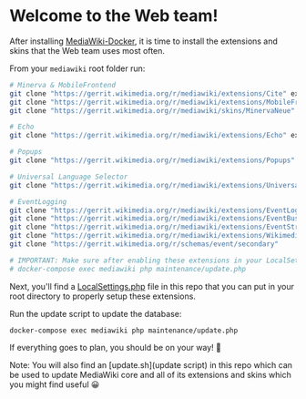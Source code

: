# Welcome to the Web team!

After installing
[MediaWiki-Docker](https://www.mediawiki.org/wiki/MediaWiki-Docker), it is time
to install the extensions and skins that the Web team uses most often.

From your `mediawiki` root folder run:

```sh
# Minerva & MobileFrontend
git clone "https://gerrit.wikimedia.org/r/mediawiki/extensions/Cite" extensions/Cite
git clone "https://gerrit.wikimedia.org/r/mediawiki/extensions/MobileFrontend" extensions/MobileFrontend
git clone "https://gerrit.wikimedia.org/r/mediawiki/skins/MinervaNeue" skins/MinervaNeue

# Echo
git clone "https://gerrit.wikimedia.org/r/mediawiki/extensions/Echo" extensions/Echo

# Popups
git clone "https://gerrit.wikimedia.org/r/mediawiki/extensions/Popups" extensions/Popups

# Universal Language Selector
git clone "https://gerrit.wikimedia.org/r/mediawiki/extensions/UniversalLanguageSelector" extensions/UniversalLanguageSelector

# EventLogging
git clone "https://gerrit.wikimedia.org/r/mediawiki/extensions/EventLogging" extensions/EventLogging
git clone "https://gerrit.wikimedia.org/r/mediawiki/extensions/EventBus" extensions/EventBus
git clone "https://gerrit.wikimedia.org/r/mediawiki/extensions/EventStreamConfig" extensions/EventStreamConfig
git clone "https://gerrit.wikimedia.org/r/mediawiki/extensions/WikimediaEvents" extensions/WikimediaEvents
git clone "https://gerrit.wikimedia.org/r/schemas/event/secondary"

# IMPORTANT: Make sure after enabling these extensions in your LocalSettings.php to run:
# docker-compose exec mediawiki php maintenance/update.php
```

Next, you'll find a [LocalSettings.php](LocalSettings.php) file in this repo
that you can put in your root directory to properly setup these extensions. 

Run the update script to update the database:
```
docker-compose exec mediawiki php maintenance/update.php
```

If everything goes to plan, you should be on your way! 🎉

Note: You will also find an [update.sh](update script) in this repo which can be used to update MediaWiki core and all of its extensions and skins which you might find useful 😀
